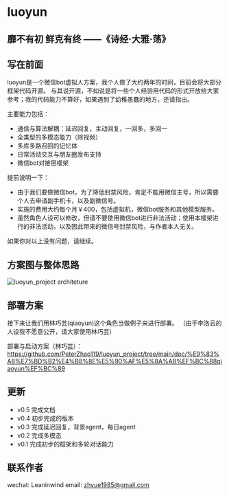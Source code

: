 # luoyun

## 靡不有初 鲜克有终 ——《诗经·大雅·荡》

## 写在前面
luoyun是一个微信bot虚拟人方案，我个人做了大约两年的时间，目前会将大部分框架代码开源。
与其说开源，不如说是将一些个人经验用代码的形式开放给大家参考；我的代码能力不算好，如果遇到了幼稚愚蠢的地方，还请指出。

主要能力包括：
- 通信与算法解耦：延迟回复，主动回复，一回多，多回一
- 全类型的多模态能力（除视频）
- 多库多路召回的记忆体
- 日常活动交互与朋友圈发布支持
- 微信bot对接层框架

提前说明一下：
- 由于我们要做微信bot，为了降低封禁风险，肯定不能用微信主号，所以需要个人去申请副手机卡，以及副微信号。
- 实施的费用大约每个月￥400，包括虚拟机，微信bot服务和其他模型服务。
- 虽然角色人设可以修改，但请不要使用微信bot进行非法活动；使用本框架进行的非法活动，以及因此带来的微信号封禁风险，与作者本人无关。

如果你对以上没有问题，请继续。

## 方案图与整体思路
![luoyun_project architeture](https://github.com/PeterZhao119/luoyun_project/blob/main/doc/luoyun_project%20architecture.png)

## 部署方案
接下来让我们用林巧芸(qiaoyun)这个角色当做例子来进行部署。
（由于李洛云的人设我不愿意公开，请大家使用林巧芸）

部署与启动方案（林巧芸）：
https://github.com/PeterZhao119/luoyun_project/tree/main/doc/%E9%83%A8%E7%BD%B2%E4%B8%8E%E5%90%AF%E5%8A%A8%EF%BC%88qiaoyun%EF%BC%89

## 更新
- v0.5 完成文档
- v0.4 初步完成的版本
- v0.3 完成延迟回复，背景agent，每日agent
- v0.2 完成多模态
- v0.1 完成初步的框架和多轮对话能力

## 联系作者
wechat: Leaninwind
email: zhyue1985@gmail.com